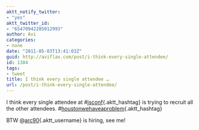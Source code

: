 ```yaml
---
aktt_notify_twitter:
- "yes"
aktt_twitter_id:
- "65470942285012993"
author: Avi
categories:
- none
date: "2011-05-03T13:41:03Z"
guid: http://aviflax.com/post/i-think-every-single-attendee/
id: 1384
tags:
- tweet
title: I think every single attendee …
url: /post/i-think-every-single-attendee/
---
```

I think every single attendee at #[jsconf](http://search.twitter.com/search?q=%23jsconf){.aktt_hashtag} is trying to recruit all the other attendees. #[houstonwehaveaproblem](http://search.twitter.com/search?q=%23houstonwehaveaproblem){.aktt_hashtag}
  
BTW @[arc90](http://twitter.com/arc90){.aktt_username} is hiring, see me!